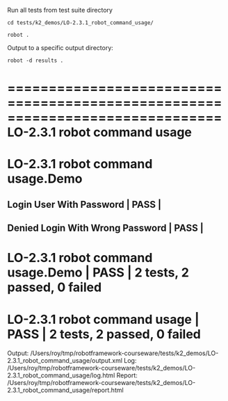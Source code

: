 Run all tests from test suite directory

`cd tests/k2_demos/LO-2.3.1_robot_command_usage/`

`robot .`

Output to a specific output directory:

`robot -d results .`

==============================================================================
LO-2.3.1 robot command usage                                                  
==============================================================================
LO-2.3.1 robot command usage.Demo                                             
==============================================================================
Login User With Password                                              | PASS |
------------------------------------------------------------------------------
Denied Login With Wrong Password                                      | PASS |
------------------------------------------------------------------------------
LO-2.3.1 robot command usage.Demo                                     | PASS |
2 tests, 2 passed, 0 failed
==============================================================================
LO-2.3.1 robot command usage                                          | PASS |
2 tests, 2 passed, 0 failed
==============================================================================
Output:  /Users/roy/tmp/robotframework-courseware/tests/k2_demos/LO-2.3.1_robot_command_usage/output.xml
Log:     /Users/roy/tmp/robotframework-courseware/tests/k2_demos/LO-2.3.1_robot_command_usage/log.html
Report:  /Users/roy/tmp/robotframework-courseware/tests/k2_demos/LO-2.3.1_robot_command_usage/report.html